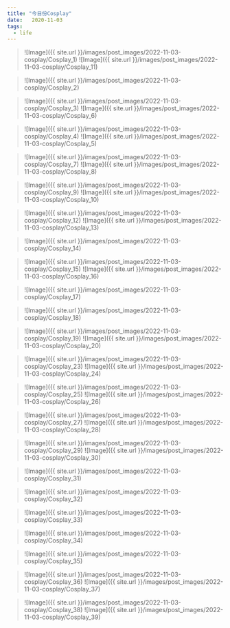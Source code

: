 ```yaml
---
title: "今日份Cosplay"
date:   2020-11-03
tags:
  - life
---
```


> ![Image]({{ site.url }}/images/post_images/2022-11-03-cosplay/Cosplay_1)
> ![Image]({{ site.url }}/images/post_images/2022-11-03-cosplay/Cosplay_11)


> ![Image]({{ site.url }}/images/post_images/2022-11-03-cosplay/Cosplay_2)


> ![Image]({{ site.url }}/images/post_images/2022-11-03-cosplay/Cosplay_3)
> ![Image]({{ site.url }}/images/post_images/2022-11-03-cosplay/Cosplay_6)


> ![Image]({{ site.url }}/images/post_images/2022-11-03-cosplay/Cosplay_4)
> ![Image]({{ site.url }}/images/post_images/2022-11-03-cosplay/Cosplay_5)


> ![Image]({{ site.url }}/images/post_images/2022-11-03-cosplay/Cosplay_7)
> ![Image]({{ site.url }}/images/post_images/2022-11-03-cosplay/Cosplay_8)


> ![Image]({{ site.url }}/images/post_images/2022-11-03-cosplay/Cosplay_9)
> ![Image]({{ site.url }}/images/post_images/2022-11-03-cosplay/Cosplay_10)


> ![Image]({{ site.url }}/images/post_images/2022-11-03-cosplay/Cosplay_12)
> ![Image]({{ site.url }}/images/post_images/2022-11-03-cosplay/Cosplay_13)


> ![Image]({{ site.url }}/images/post_images/2022-11-03-cosplay/Cosplay_14)


> ![Image]({{ site.url }}/images/post_images/2022-11-03-cosplay/Cosplay_15)
> ![Image]({{ site.url }}/images/post_images/2022-11-03-cosplay/Cosplay_16)


> ![Image]({{ site.url }}/images/post_images/2022-11-03-cosplay/Cosplay_17)


> ![Image]({{ site.url }}/images/post_images/2022-11-03-cosplay/Cosplay_18)


> ![Image]({{ site.url }}/images/post_images/2022-11-03-cosplay/Cosplay_19)
> ![Image]({{ site.url }}/images/post_images/2022-11-03-cosplay/Cosplay_20)


> ![Image]({{ site.url }}/images/post_images/2022-11-03-cosplay/Cosplay_23)
> ![Image]({{ site.url }}/images/post_images/2022-11-03-cosplay/Cosplay_24)


> ![Image]({{ site.url }}/images/post_images/2022-11-03-cosplay/Cosplay_25)
> ![Image]({{ site.url }}/images/post_images/2022-11-03-cosplay/Cosplay_26)


> ![Image]({{ site.url }}/images/post_images/2022-11-03-cosplay/Cosplay_27)
> ![Image]({{ site.url }}/images/post_images/2022-11-03-cosplay/Cosplay_28)


> ![Image]({{ site.url }}/images/post_images/2022-11-03-cosplay/Cosplay_29)
> ![Image]({{ site.url }}/images/post_images/2022-11-03-cosplay/Cosplay_30)


> ![Image]({{ site.url }}/images/post_images/2022-11-03-cosplay/Cosplay_31)


> ![Image]({{ site.url }}/images/post_images/2022-11-03-cosplay/Cosplay_32)


> ![Image]({{ site.url }}/images/post_images/2022-11-03-cosplay/Cosplay_33)


> ![Image]({{ site.url }}/images/post_images/2022-11-03-cosplay/Cosplay_34)


> ![Image]({{ site.url }}/images/post_images/2022-11-03-cosplay/Cosplay_35)


> ![Image]({{ site.url }}/images/post_images/2022-11-03-cosplay/Cosplay_36)
> ![Image]({{ site.url }}/images/post_images/2022-11-03-cosplay/Cosplay_37)


> ![Image]({{ site.url }}/images/post_images/2022-11-03-cosplay/Cosplay_38)
> ![Image]({{ site.url }}/images/post_images/2022-11-03-cosplay/Cosplay_39)
